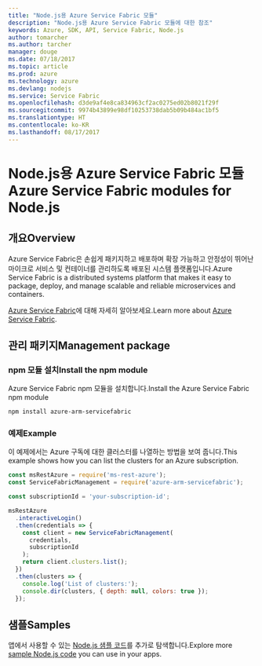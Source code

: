 ```yaml
---
title: "Node.js용 Azure Service Fabric 모듈"
description: "Node.js용 Azure Service Fabric 모듈에 대한 참조"
keywords: Azure, SDK, API, Service Fabric, Node.js
author: tomarcher
ms.author: tarcher
manager: douge
ms.date: 07/18/2017
ms.topic: article
ms.prod: azure
ms.technology: azure
ms.devlang: nodejs
ms.service: Service Fabric
ms.openlocfilehash: d3de9af4e8ca834963cf2ac0275ed02b8021f29f
ms.sourcegitcommit: 9974b43899e98df10253738dab5b09b484ac1bf5
ms.translationtype: HT
ms.contentlocale: ko-KR
ms.lasthandoff: 08/17/2017
---
```

# <a name="azure-service-fabric-modules-for-nodejs"></a><span data-ttu-id="a0744-104">Node.js용 Azure Service Fabric 모듈</span><span class="sxs-lookup"><span data-stu-id="a0744-104">Azure Service Fabric modules for Node.js</span></span>

## <a name="overview"></a><span data-ttu-id="a0744-105">개요</span><span class="sxs-lookup"><span data-stu-id="a0744-105">Overview</span></span>

<span data-ttu-id="a0744-106">Azure Service Fabric은 손쉽게 패키지하고 배포하며 확장 가능하고 안정성이 뛰어난 마이크로 서비스 및 컨테이너를 관리하도록 배포된 시스템 플랫폼입니다.</span><span class="sxs-lookup"><span data-stu-id="a0744-106">Azure Service Fabric is a distributed systems platform that makes it easy to package, deploy, and manage scalable and reliable microservices and containers.</span></span>

<span data-ttu-id="a0744-107">[Azure Service Fabric](https://docs.microsoft.com/azure/service-fabric/service-fabric-overview)에 대해 자세히 알아보세요.</span><span class="sxs-lookup"><span data-stu-id="a0744-107">Learn more about [Azure Service Fabric](https://docs.microsoft.com/azure/service-fabric/service-fabric-overview).</span></span>

## <a name="management-package"></a><span data-ttu-id="a0744-108">관리 패키지</span><span class="sxs-lookup"><span data-stu-id="a0744-108">Management package</span></span>

### <a name="install-the-npm-module"></a><span data-ttu-id="a0744-109">npm 모듈 설치</span><span class="sxs-lookup"><span data-stu-id="a0744-109">Install the npm module</span></span>

<span data-ttu-id="a0744-110">Azure Service Fabric npm 모듈을 설치합니다.</span><span class="sxs-lookup"><span data-stu-id="a0744-110">Install the Azure Service Fabric npm module</span></span>

```bash
npm install azure-arm-servicefabric
```

### <a name="example"></a><span data-ttu-id="a0744-111">예제</span><span class="sxs-lookup"><span data-stu-id="a0744-111">Example</span></span>

<span data-ttu-id="a0744-112">이 예제에서는 Azure 구독에 대한 클러스터를 나열하는 방법을 보여 줍니다.</span><span class="sxs-lookup"><span data-stu-id="a0744-112">This example shows how you can list the clusters for an Azure subscription.</span></span>

```javascript
const msRestAzure = require('ms-rest-azure');
const ServiceFabricManagement = require('azure-arm-servicefabric');

const subscriptionId = 'your-subscription-id';

msRestAzure
  .interactiveLogin()
  .then(credentials => {
    const client = new ServiceFabricManagement(
      credentials,
      subscriptionId
    );
    return client.clusters.list();
  })
  .then(clusters => {
    console.log('List of clusters:');
    console.dir(clusters, { depth: null, colors: true });
  });
```

## <a name="samples"></a><span data-ttu-id="a0744-113">샘플</span><span class="sxs-lookup"><span data-stu-id="a0744-113">Samples</span></span>

<span data-ttu-id="a0744-114">앱에서 사용할 수 있는 [Node.js 샘플 코드](https://azure.microsoft.com/resources/samples/?platform=nodejs)를 추가로 탐색합니다.</span><span class="sxs-lookup"><span data-stu-id="a0744-114">Explore more [sample Node.js code](https://azure.microsoft.com/resources/samples/?platform=nodejs) you can use in your apps.</span></span>
